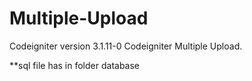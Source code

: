 # Multiple-Upload
Codeigniter version 3.1.11-0
Codeigniter Multiple Upload.

**sql file has in folder database

